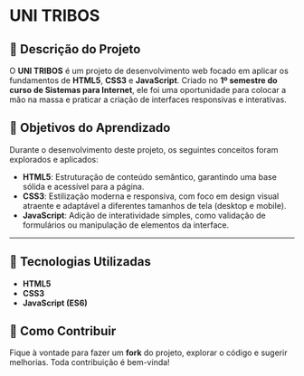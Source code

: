 # UNI TRIBOS

## 📖 Descrição do Projeto

O **UNI TRIBOS** é um projeto de desenvolvimento web focado em aplicar os fundamentos de **HTML5**, **CSS3** e **JavaScript**. Criado no **1º semestre do curso de Sistemas para Internet**, ele foi uma oportunidade para colocar a mão na massa e praticar a criação de interfaces responsivas e interativas.


## 🎯 Objetivos do Aprendizado

Durante o desenvolvimento deste projeto, os seguintes conceitos foram explorados e aplicados:

* **HTML5**: Estruturação de conteúdo semântico, garantindo uma base sólida e acessível para a página.
* **CSS3**: Estilização moderna e responsiva, com foco em design visual atraente e adaptável a diferentes tamanhos de tela (desktop e mobile).
* **JavaScript**: Adição de interatividade simples, como validação de formulários ou manipulação de elementos da interface.

---

## 🚀 Tecnologias Utilizadas

* **HTML5**
* **CSS3**
* **JavaScript (ES6)**

## 🤝 Como Contribuir

Fique à vontade para fazer um **fork** do projeto, explorar o código e sugerir melhorias. Toda contribuição é bem-vinda!

